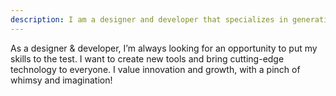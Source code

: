 ```yaml
---
description: I am a designer and developer that specializes in generative AI, user experience design, and user research. This website serves as my portfolio where I share articles and research that I have worked on or currently working on.
---
```

As a designer & developer, I’m always looking for an opportunity to put my skills to the test. I want to create new tools and bring cutting-edge technology to everyone. I value innovation and growth, with a pinch of whimsy and imagination!